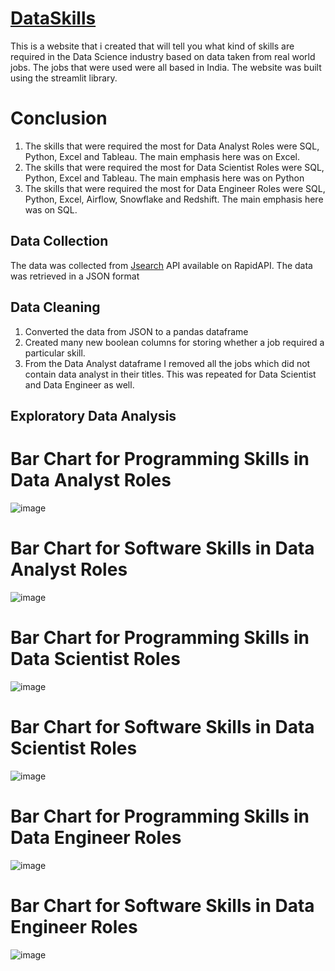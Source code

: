 # [DataSkills](https://abdealib520-dataskills-main-i93jq5.streamlit.app/)
This is a website that i created that will tell you what kind of skills are required in the Data Science industry based on data taken from real world jobs. The jobs that were used were all based in India.
The website was built using the streamlit library.

# Conclusion
1. The skills that were required the most for Data Analyst Roles were SQL, Python, Excel and Tableau. The main emphasis here was on Excel.
2. The skills that were required the most for Data Scientist Roles were SQL, Python, Excel and Tableau. The main emphasis here was on Python
3. The skills that were required the most for Data Engineer Roles were SQL, Python, Excel, Airflow, Snowflake and Redshift. The main emphasis here was on SQL.

## Data Collection
The data was collected from [Jsearch](https://rapidapi.com/letscrape-6bRBa3QguO5/api/jsearch/) API available on RapidAPI. The data was retrieved in a JSON format

## Data Cleaning
1. Converted the data from JSON to a pandas dataframe
2. Created many new boolean columns for storing whether a job required a particular skill.
3. From the Data Analyst dataframe I removed all the jobs which did not contain data analyst in their titles. This was repeated for Data Scientist and Data Engineer as well.

## Exploratory Data Analysis
# Bar Chart for Programming Skills in Data Analyst Roles
![image](https://user-images.githubusercontent.com/132557392/236205437-ec3cda57-390f-4133-a72d-6884ba9f97e7.png)

# Bar Chart for Software Skills in Data Analyst Roles
![image](https://user-images.githubusercontent.com/132557392/236205607-a7e521ec-be16-41ab-aa2f-9f05422a50a6.png)

# Bar Chart for Programming Skills in Data Scientist Roles
![image](https://user-images.githubusercontent.com/132557392/236205657-a2c922ac-f15e-48f5-9666-a616a7d9d191.png)

# Bar Chart for Software Skills in Data Scientist Roles
![image](https://user-images.githubusercontent.com/132557392/236205691-20eddcc2-7e19-464b-a259-cac5f99c3d6c.png)

# Bar Chart for Programming Skills in Data Engineer Roles
![image](https://user-images.githubusercontent.com/132557392/236205740-e15ebade-629e-4578-9ca1-287016de01df.png)

# Bar Chart for Software Skills in Data Engineer Roles
![image](https://user-images.githubusercontent.com/132557392/236205775-e1a8cc40-9bd3-464b-b4f7-b88d6e116caf.png)
